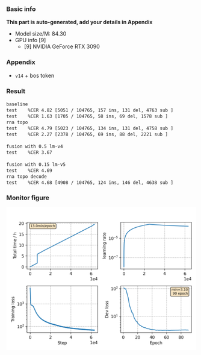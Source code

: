 ### Basic info

**This part is auto-generated, add your details in Appendix**

* Model size/M: 84.30
* GPU info \[9\]
  * \[9\] NVIDIA GeForce RTX 3090

### Appendix

* `v14` + bos token

### Result
```
baseline
test    %CER 4.82 [5051 / 104765, 157 ins, 131 del, 4763 sub ]
test    %CER 1.63 [1705 / 104765, 58 ins, 69 del, 1578 sub ]
rna topo
test    %CER 4.79 [5023 / 104765, 134 ins, 131 del, 4758 sub ]
test    %CER 2.27 [2378 / 104765, 69 ins, 88 del, 2221 sub ]

fusion with 0.5 lm-v4
test    %CER 3.67

fusion with 0.15 lm-v5 
test    %CER 4.69
rna topo decode
test    %CER 4.68 [4908 / 104765, 124 ins, 146 del, 4638 sub ]
```

### Monitor figure
![monitor](./monitor.png)
